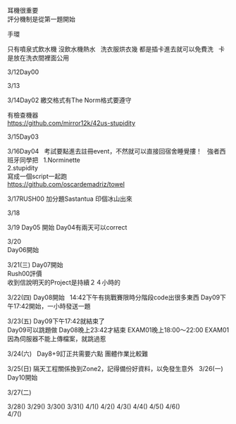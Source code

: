耳機很重要  
評分機制是從第一題開始  

手環

只有噴泉式飲水機
沒飲水機熱水 
  
洗衣服烘衣幾
都是插卡進去就可以免費洗  
卡是放在洗衣間裡面公用  

3/12Day00  


3/13


3/14Day02
繳交格式有The Norm格式要遵守

有檢查機器  
https://github.com/mirror12k/42us-stupidity  

3/15Day03

3/16Day04  
考試要點進去註冊event，不然就可以直接回宿舍睡覺摟！
  
強者西班牙同學把  
1.Norminette  
2.stupidity  
寫成一個script一起跑  
https://github.com/oscardemadriz/towel
  
3/17RUSH00
加分題Sastantua 印個冰山出來

3/18

3/19
Day05 開始
Day04有兩天可以correct
  
3/20  
Day06開始

3/21(三) 
Day07開始  
Rush00評價  
收到信說明天的Project是持續２４小時的  

3/22(四)
Day08開始  
14:42下午有挑戰賽限時分階段code出很多東西
Day09下午17:42開始，一小時發送一題

3/23(五)
Day09下午17:42就結束了  
Day09可以跳題做
Day08晚上23:42才結束
EXAM01晚上18:00～22:00
EXAM01因為伺服器不能上傳檔案，就跳過惹

3/24(六)  
Day8+9訂正共需要六點
團體作業比較難

3/25(日)
隔天工程關係換到Zone2，記得備份好資料，以免發生意外  
3/26(一)  
Day10開始

3/27(二)  

3/28()
3/29()
3/30()
3/31()
4/1()
4/2()
4/3()
4/4()
4/5()
4/6()  
4/7()  

